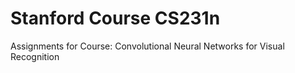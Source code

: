 # Stanford Course CS231n
Assignments for Course: Convolutional Neural Networks for Visual Recognition